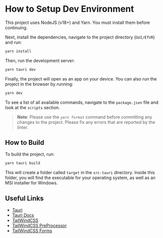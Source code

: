 # How to Setup Dev Environment

This project uses NodeJS (v18+) and Yarn. You must install them before continuing.

Next, install the dependencies, navigate to the project directory (`GUI/ETVR`) and run:

```bash
yarn install
```

Then, run the development server:

```bash
yarn tauri dev
```

Finally, the project will open as an app on your device. You can also run the project in the browser by running:

```bash
yarn dev
```

To see a list of all available commands, navigate to the `package.json` file and look at the `scripts` section.

> **Note**: Please use the `yarn format` command before committing any changes to the project. Please fix any errors that are reported by the linter.

## How to Build

To build the project, run:

```bash
yarn tauri build
```

This will create a folder called `target` in the `src-tauri` directory. Inside this folder, you will find the executable for your operating system, as well as an MSI installer for Windows.

## Useful Links

- [Tauri](https://tauri.app/)
- [Tauri Docs](https://tauri.app/v1/guides/)
- [TailWindCSS](https://tailwindcss.com/docs/)
- [TailWindCSS PreProcessor](https://tailwindcss.com/docs/using-with-preprocessors)
- [TailWindCSS Forms](https://github.com/tailwindlabs/tailwindcss-forms#readme)
